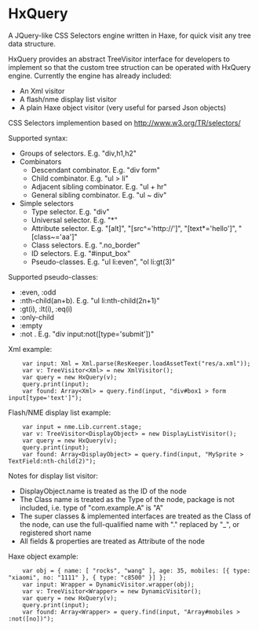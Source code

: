 HxQuery
=======

A JQuery-like CSS Selectors engine written in Haxe, for quick visit any tree data structure.

HxQuery provides an abstract TreeVisitor interface for developers to implement so that the custom tree struction can be operated with HxQuery engine.
Currently the engine has already included: 
* An Xml visitor
* A flash/nme display list visitor
* A plain Haxe object visitor (very useful for parsed Json objects)

CSS Selectors implemention based on http://www.w3.org/TR/selectors/

Supported syntax:
* Groups of selectors. E.g. "div,h1,h2"
* Combinators
  * Descendant combinator. E.g. "div form"
  * Child combinator. E.g. "ul > li"
  * Adjacent sibling combinator. E.g. "ul + hr"
  * General sibling combinator. E.g. "ul ~ div"
* Simple selectors
  * Type selector. E.g. "div"
  * Universal selector. E.g. "*"
  * Attribute selector. E.g. "[alt]", "[src^='http://']", "[text*='hello']", "[class~='aa']"
  * Class selectors. E.g. ".no_border"
  * ID selectors. E.g. "#input_box"
  * Pseudo-classes. E.g. "ul li:even", "ol li:gt(3)"

Supported pseudo-classes:
* :even, :odd
* :nth-child(an+b). E.g. "ul li:nth-child(2n+1)"
* :gt(i), :lt(i), :eq(i)
* :only-child
* :empty
* :not . E.g. "div input:not([type='submit'])"
  
Xml example:

        var input: Xml = Xml.parse(ResKeeper.loadAssetText("res/a.xml"));
        var v: TreeVisitor<Xml> = new XmlVisitor();
        var query = new HxQuery(v);
        query.print(input);
        var found: Array<Xml> = query.find(input, "div#box1 > form input[type='text']");

Flash/NME display list example:

        var input = nme.Lib.current.stage;
        var v: TreeVisitor<DisplayObject> = new DisplayListVisitor();
        var query = new HxQuery(v);
        query.print(input);
        var found: Array<DisplayObject> = query.find(input, "MySprite > TextField:nth-child(2)");
        
Notes for display list visitor:
* DisplayObject.name is treated as the ID of the node
* The Class name is treated as the Type of the node, package is not included, i.e. type of "com.example.A" is "A"
* The super classes & implemented interfaces are treated as the Class of the node, can use the full-qualified name with "." replaced by "_", or registered short name
* All fields & properties are treated as Attribute of the node

Haxe object example:

        var obj = { name: [ "rocks", "wang" ], age: 35, mobiles: [{ type: "xiaomi", no: "1111" }, { type: "c8500" }] };
        var input: Wrapper = DynamicVisitor.wrapper(obj);
        var v: TreeVisitor<Wrapper> = new DynamicVisitor();
        var query = new HxQuery(v);
        query.print(input);
        var found: Array<Wrapper> = query.find(input, "Array#mobiles > :not([no])");


